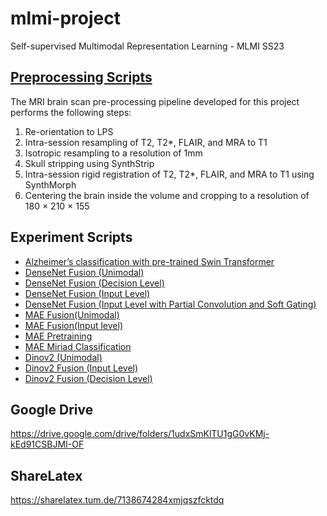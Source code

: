 # mlmi-project
Self-supervised Multimodal Representation Learning - MLMI SS23

## [Preprocessing Scripts](https://github.com/KnightTec/mlmi-project/tree/main/preprocessing)

The MRI brain scan pre-processing pipeline developed for this project performs the following steps:
1. Re-orientation to LPS
2. Intra-session resampling of T2, T2*, FLAIR, and MRA to T1
3. Isotropic resampling to a resolution of 1mm
4. Skull stripping using SynthStrip 
5. Intra-session rigid registration of T2, T2*, FLAIR, and MRA to T1 using
SynthMorph
6. Centering the brain inside the volume and cropping to a resolution of
180 × 210 × 155


## Experiment Scripts
- [Alzheimer’s classification with pre-trained Swin Transformer](https://github.com/KnightTec/mlmi-project/blob/main/mri_classifier_miriad.ipynb)
- [DenseNet Fusion (Unimodal)](https://github.com/KnightTec/mlmi-project/blob/main/mri_ad_cls_unimodal_oasis_2d.py)
- [DenseNet Fusion (Decision Level)](https://github.com/KnightTec/mlmi-project/blob/main/mri_ad_cls_multimodal_decision_fusion_oasis_2d.py)
- [DenseNet Fusion (Input Level)](https://github.com/KnightTec/mlmi-project/blob/main/mri_ad_cls_multimodal_input_fusion_oasis_2d.py)
- [DenseNet Fusion (Input Level with Partial Convolution and Soft Gating)](https://github.com/KnightTec/mlmi-project/blob/main/input_fusion_oasis_2d_new.py)
- [MAE Fusion(Unimodal)](https://github.com/KnightTec/mlmi-project/blob/main/M3AE_unimodal_T2.ipynb)
- [MAE Fusion(Input level)](https://github.com/KnightTec/mlmi-project/blob/main/mae_input_fusion_oasis_2d.ipynb)
- [MAE Pretraining](https://github.com/KnightTec/mlmi-project/blob/main/M3AE_pretrain2.ipynb)
- [MAE Miriad Classification](https://github.com/KnightTec/mlmi-project/blob/main/Miriad_classification.ipynb)
- [Dinov2 (Unimodal)](https://github.com/KnightTec/mlmi-project/blob/main/dinov2_unimodal_oasis_2d%20.py)
- [Dinov2 Fusion (Input Level)](https://github.com/KnightTec/mlmi-project/blob/main/dinov2_input_fusion_oasis_2d.py)
- [Dinov2 Fusion (Decision Level)](https://github.com/KnightTec/mlmi-project/blob/main/dinov2_decision_fusion_oasis_2d.py)

## Google Drive
https://drive.google.com/drive/folders/1udxSmKlTU1gG0vKMj-kEd91CSBJMI-OF

## ShareLatex
https://sharelatex.tum.de/7138674284xmjqszfcktdq


